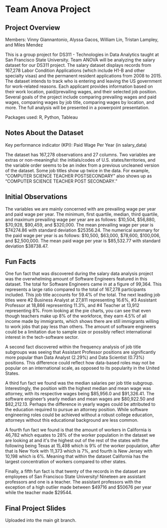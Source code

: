 # Team Anova Project
## Project Overview
Members: Vinny Giannantonio, Alyssa Gacos, William Lin, Tristan Lampley, and Miles Mendez 

This is a group project for DS311 - Technologies in Data Analytics taught at San Francisco State University. Team ANOVA will be analyzing the salary dataset for our DS311 project. The salary dataset displays records from 167,278 Labor Condition Applications (which include H1-B and other specialty visas) and the permanent resident applications from 2008 to 2015. The dataset intends to track who is entering and leaving the US government for work-related reasons. Each applicant provides information based on their work location, paid/prevailing wages, and their selected job position. Several goals of the project include comparing prevailing wages and paid wages, comparing wages by job title, comparing wages by location, and more. The full analysis will be presented in a powerpoint presentation.

Packages used: R, Python, Tableau

## Notes About the Dataset
Key performance indicator (KPI): Paid Wage Per Year (in salary_data) 

The dataset has 167,278 observations and 27 columns. Two variables are extras or non-meaningful: the initials/codes of U.S. states/territories, and the variable order seems to be an index from a previous uncleaned version of the dataset. Some job titles show up twice in the data. For example, “COMPUTER SCIENCE TEACHER POSTSECONDARY” also shows up as “COMPUTER SCIENCE TEACHER POST SECONDARY.” 

## Initial Observations
The variables we are mainly concerned with are prevailing wage per year and paid wage per year. The minimum, first quartile, median, third quartile, and maximum prevailing wage per year are as follows: $10,504, $56,880, $70,928, $90,459, and $320,000. The mean prevailing wage per year is $74274.86 with standard deviation $25356.24. The numerical summary for the paid wage per year is as follows: $10,500, $63,000, $78,600, $100,006, and $2,500,000. The mean paid wage per year is $85,532.77 with standard deviation $38738.47. 

## Fun Facts

One fun fact that was discovered during the salary data analysis project was the overwhelming  amount of Software Engineers featured in this dataset. The total for Software Engineers came in at a figure of 99,364. This represents a large ratio compared to the total of 167,278 participants included. This job title accounts for 59.4% of the total. The next leading job titles were #2 Business Analyst at 27,811 representing 16.6%, #3 Assistant Professor at 18,866 representing 11.3%, and #4  Teacher at 13,912 representing 8%. From looking at the pie charts, you can see that even though teachers make up 8% of the workforce, they earn 4.5% of all income made by immigrants, which shows there are still immigrants willing to work jobs that pay less than others. The amount of software engineers could be a limitation due to sample size or possibly reflect international interest in the tech-software sector.








A second fact discovered within the frequency analysis of job title subgroups was seeing that Assistant Professor positions are significantly more popular than Data Analyst (2.29%) and Data Scientist (0.73%) positions. This difference could reflect how data-based roles may not be popular on an international scale, as opposed to its popularity in the United States. 

A third fun fact we found was the median salaries per job title subgroup. Interestingly, the position with the highest median and mean wage was attorney, with its respective wages being $85,956.0 and $91,326.41. The software engineer’s yearly median and mean wages are $80,922.50 and $82,212.13. Perhaps the difference in yearly wages could be attributed to the education required to pursue an attorney position. While software engineering roles could be achieved without a robust college education, attorneys without this educational background are less common.

A fourth fun fact we found is that the amount of workers in California is 46,782 which equates to 28% of the worker population in the dataset we are looking at and it's the highest out of the rest of the states with the following being Texas at 15,498 which is 9% of the worker population, after that is New York with 11,373 which is 7%, and fourth is New Jersey with 10,198 which is 6%. Meaning that within the dataset California has the largest concentration of workers compared to other states.

Finally, a fifth fun fact is that twenty of the records in the dataset are employees of San Francisco State University! Nineteen are assistant professors and one is a teacher. The assistant professors with the exception of a high outlier made between $49716 and $50676 per year while the teacher made $29544.



## Final Project Slides

Uploaded into the main git branch.

